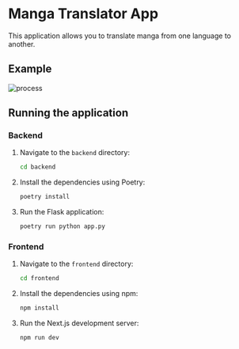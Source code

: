 # Manga Translator App

This application allows you to translate manga from one language to another.

## Example 

![process](https://github.com/user-attachments/assets/e12c023b-9fc9-43ab-a006-49da8df8ca1f)

## Running the application

### Backend

1.  Navigate to the `backend` directory:
    ```bash
    cd backend
    ```
2.  Install the dependencies using Poetry:
    ```bash
    poetry install
    ```
3.  Run the Flask application:
    ```bash
    poetry run python app.py
    ```

### Frontend

1.  Navigate to the `frontend` directory:
    ```bash
    cd frontend
    ```
2.  Install the dependencies using npm:
    ```bash
    npm install
    ```
3.  Run the Next.js development server:
    ```bash
    npm run dev
    ```
